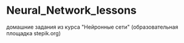 # Neural_Network_lessons
домашние задания из курса "Нейронные сети" (образовательная площадка stepik.org) 
